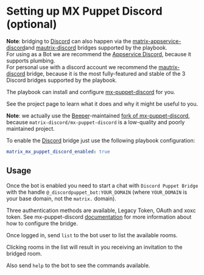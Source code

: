# Setting up MX Puppet Discord (optional)

**Note**: bridging to [Discord](https://discordapp.com/) can also happen via the [matrix-appservice-discord](configuring-playbook-bridge-appservice-discord.md)and [mautrix-discord](configuring-playbook-bridge-mautrix-discord.md) bridges supported by the playbook.   
For using as a Bot we are recommend the [Appservice Discord](configuring-playbook-bridge-appservice-discord.md), because it supports plumbing.  
For personal use with a discord account we recommend the [mautrix-discord](configuring-playbook-bridge-mautrix-discord.md) bridge, because it is the most fully-featured and stable of the 3 Discord bridges supported by the playbook.

The playbook can install and configure
[mx-puppet-discord](https://github.com/matrix-discord/mx-puppet-discord) for you.

See the project page to learn what it does and why it might be useful to you.

**Note**: we actually use the [Beeper](https://www.beeper.com/)-maintained [fork of mx-puppet-discord](https://gitlab.com/beeper/mx-puppet-monorepo), because `matrix-discord/mx-puppet-discord` is a low-quality and poorly maintained project.

To enable the [Discord](https://discordapp.com/) bridge just use the following
playbook configuration:


```yaml
matrix_mx_puppet_discord_enabled: true
```


## Usage

Once the bot is enabled you need to start a chat with `Discord Puppet Bridge` with
the handle `@_discordpuppet_bot:YOUR_DOMAIN` (where `YOUR_DOMAIN` is your base
domain, not the `matrix.` domain).

Three authentication methods are available, Legacy Token, OAuth and xoxc token.
See mx-puppet-discord [documentation](https://github.com/matrix-discord/mx-puppet-discord)
for more information about how to configure the bridge.

Once logged in, send `list` to the bot user to list the available rooms.

Clicking rooms in the list will result in you receiving an invitation to the
bridged room.

Also send `help` to the bot to see the commands available.
